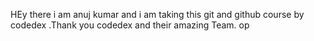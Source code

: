 HEy there i am anuj kumar and i am taking this git and github course by codedex .Thank you codedex and their amazing Team.
op
